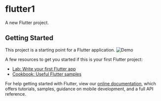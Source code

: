 # flutter1

A new Flutter project.

## Getting Started

This project is a starting point for a Flutter application.
![Demo](https://im7.ezgif.com/tmp/ezgif-7-e1ea557e7bf1.gif)

A few resources to get you started if this is your first Flutter project:

- [Lab: Write your first Flutter app](https://flutter.dev/docs/get-started/codelab)
- [Cookbook: Useful Flutter samples](https://flutter.dev/docs/cookbook)

For help getting started with Flutter, view our
[online documentation](https://flutter.dev/docs), which offers tutorials,
samples, guidance on mobile development, and a full API reference.
